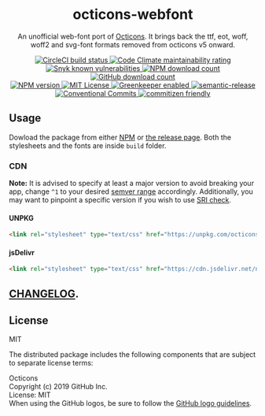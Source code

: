 <h1 align="center" style="border-bottom: none;">octicons-webfont</h1>
<p align="center">An unofficial web-font port of <a href="https://octicons.github.com/">Octicons</a>. It brings back the ttf, eot, woff, woff2 and svg-font formats removed from octicons v5 onward.</p>
<p align="center">
    <a href="https://circleci.com/gh/zypA13510/octicons-webfont">
        <img alt="CircleCI build status" src="https://img.shields.io/circleci/project/github/zypA13510/octicons-webfont/master.svg?logo=CircleCI&style=flat-square">
    </a>
    <a href="https://codeclimate.com/github/zypA13510/octicons-webfont/maintainability">
        <img alt="Code Climate maintainability rating" src="https://img.shields.io/codeclimate/maintainability/zypA13510/octicons-webfont.svg?logo=Code-Climate&style=flat-square">
    </a>
    <a href="https://snyk.io/test/npm/octicons-webfont">
        <img alt="Snyk known vulnerabilities" src="https://img.shields.io/snyk/vulnerabilities/npm/octicons-webfont.svg?logo=Snyk&style=flat-square">
    </a>
    <a href="https://www.npmjs.com/package/octicons-webfont">
        <img alt="NPM download count" src="https://img.shields.io/npm/dw/octicons-webfont.svg?logo=npm&style=flat-square">
    </a>
    <a href="https://github.com/zypA13510/octicons-webfont/releases">
        <img alt="GitHub download count" src="https://img.shields.io/github/downloads/zypA13510/octicons-webfont/total.svg?logo=GitHub&style=flat-square">
    </a>
    <br>
    <a href="https://www.npmjs.com/package/octicons-webfont">
        <img alt="NPM version" src="https://img.shields.io/npm/v/octicons-webfont.svg?logo=npm&style=flat-square">
    </a>
    <a href="#License">
        <img alt="MIT License" src="https://img.shields.io/npm/l/octicons-webfont?style=flat-square">
    </a>
    <a href="https://greenkeeper.io/">
        <img alt="Greenkeeper enabled" src="https://img.shields.io/badge/Greenkeeper-enabled-brightgreen.svg?logo=Greenkeeper&style=flat-square">
    </a>
    <a href="https://github.com/semantic-release/semantic-release">
        <img alt="semantic-release" src="https://img.shields.io/badge/%20%20%F0%9F%93%A6%F0%9F%9A%80-semantic--release-e10079.svg?style=flat-square">
    </a>
    <a href="https://conventionalcommits.org/">
        <img alt="Conventional Commits" src="https://img.shields.io/badge/Conventional%20Commits-1.0.0-yellow.svg?style=flat-square">
    </a>
    <a href="http://commitizen.github.io/cz-cli/">
        <img alt="commitizen friendly" src="https://img.shields.io/badge/commitizen-friendly-brightgreen.svg?style=flat-square">
    </a>
</p>


## Usage
Dowload the package from either [NPM](https://www.npmjs.com/package/octicons-webfont) or [the release page](https://github.com/zypA13510/octicons-webfont/releases). Both the stylesheets and the fonts are inside `build` folder.

### CDN
**Note:** It is advised to specify at least a major version to avoid breaking your app, change `^1` to your desired [semver range](https://docs.npmjs.com/misc/semver#ranges) accordingly. Additionally, you may want to pinpoint a specific version if you wish to use [SRI check](https://developer.mozilla.org/en-US/docs/Web/Security/Subresource_Integrity).

#### UNPKG
```HTML
<link rel="stylesheet" type="text/css" href="https://unpkg.com/octicons-webfont@^1/build/octicons.min.css">
```

#### jsDelivr
```HTML
<link rel="stylesheet" type="text/css" href="https://cdn.jsdelivr.net/npm/octicons-webfont@^1/build/octicons.min.css">
```

## [CHANGELOG](CHANGELOG.md).

## License
MIT

The distributed package includes the following components that are subject to separate license terms:

Octicons  
Copyright (c) 2019 GitHub Inc.  
License: MIT  
When using the GitHub logos, be sure to follow the [GitHub logo guidelines](https://github.com/logos).  
